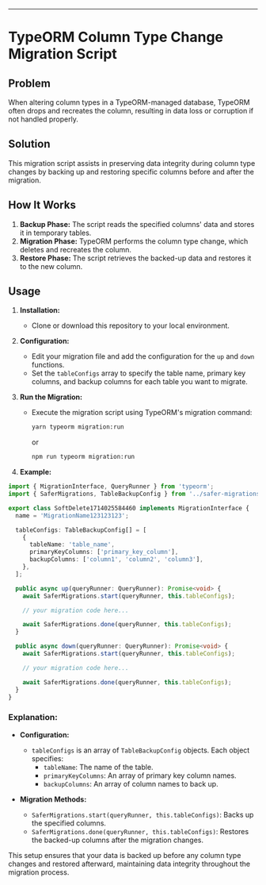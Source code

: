 ---

# TypeORM Column Type Change Migration Script

## Problem

When altering column types in a TypeORM-managed database, TypeORM often drops and recreates the column, resulting in data loss or corruption if not handled properly.

## Solution

This migration script assists in preserving data integrity during column type changes by backing up and restoring specific columns before and after the migration.

## How It Works

1. **Backup Phase:** The script reads the specified columns' data and stores it in temporary tables.
2. **Migration Phase:** TypeORM performs the column type change, which deletes and recreates the column.
3. **Restore Phase:** The script retrieves the backed-up data and restores it to the new column.

## Usage

1. **Installation:**
   - Clone or download this repository to your local environment.

2. **Configuration:**
   - Edit your migration file and add the configuration for the `up` and `down` functions.
   - Set the `tableConfigs` array to specify the table name, primary key columns, and backup columns for each table you want to migrate.

3. **Run the Migration:**
   - Execute the migration script using TypeORM's migration command:
     ```bash
     yarn typeorm migration:run
     ```
     or
     ```bash
     npm run typeorm migration:run
     ```

4. **Example:**

```typescript
import { MigrationInterface, QueryRunner } from 'typeorm';
import { SaferMigrations, TableBackupConfig } from '../safer-migrations';

export class SoftDelete1714025584460 implements MigrationInterface {
  name = 'MigrationName123123123';

  tableConfigs: TableBackupConfig[] = [
    {
      tableName: 'table_name',
      primaryKeyColumns: ['primary_key_column'],
      backupColumns: ['column1', 'column2', 'column3'],
    },
  ];

  public async up(queryRunner: QueryRunner): Promise<void> {
    await SaferMigrations.start(queryRunner, this.tableConfigs);

    // your migration code here...

    await SaferMigrations.done(queryRunner, this.tableConfigs);
  }

  public async down(queryRunner: QueryRunner): Promise<void> {
    await SaferMigrations.start(queryRunner, this.tableConfigs);

    // your migration code here...

    await SaferMigrations.done(queryRunner, this.tableConfigs);
  }
}
```

### Explanation:

- **Configuration:**
  - `tableConfigs` is an array of `TableBackupConfig` objects. Each object specifies:
    - `tableName`: The name of the table.
    - `primaryKeyColumns`: An array of primary key column names.
    - `backupColumns`: An array of column names to back up.

- **Migration Methods:**
  - `SaferMigrations.start(queryRunner, this.tableConfigs)`: Backs up the specified columns.
  - `SaferMigrations.done(queryRunner, this.tableConfigs)`: Restores the backed-up columns after the migration changes.

This setup ensures that your data is backed up before any column type changes and restored afterward, maintaining data integrity throughout the migration process.